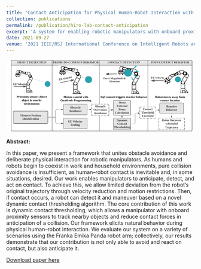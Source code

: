 ```yaml
---
title: "Contact Anticipation for Physical Human-Robot Interaction with Robotic Manipulators using Onboard Proximity Sensors"
collection: publications
permalink: /publication/hiro-lab-contact-anticipation
excerpt: 'A system for enabling robotic manipulators with onboard proximity sensors to anticipate and react on contact.'
date: 2021-09-27
venue: '2021 IEEE/RSJ International Conference on Intelligent Robots and Systems [IROS]'
---
```


 <img src="/files/paper_images/hiro-lab-contact-anticipation-image.png" alt="A visual diagram of our method"> 

<b>Abstract:</b>

In this paper, we present a framework that unites obstacle avoidance and deliberate physical interaction for robotic manipulators. As humans and robots begin to coexist in work and household environments, pure collision avoidance is insufficient, as human–robot contact is inevitable and, in some situations, desired. Our work enables manipulators to anticipate, detect, and act on contact. To achieve this, we allow limited deviation from the robot’s original trajectory through velocity reduction and motion restrictions. Then, if contact occurs, a robot can detect it and maneuver based on a novel dynamic contact thresholding algorithm. The core contribution of this work is dynamic contact thresholding, which allows a manipulator with onboard proximity sensors to track nearby objects and reduce contact forces in anticipation of a collision. Our framework elicits natural behavior during physical human–robot interaction. We evaluate our system on a variety of scenarios using the Franka Emika Panda robot arm; collectively, our results demonstrate that our contribution is not only able to avoid and react on contact, but also anticipate it.


[Download paper here](/files/papers/hiro-lab-contact-anticipation.pdf)